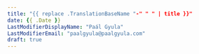 ```yaml
---
title: "{{ replace .TranslationBaseName "-" " " | title }}"
date: {{ .Date }}
LastModifierDisplayName: "Paál Gyula"
LastModifierEmail: "paalgyula@paalgyula.com"
draft: true
---
```


